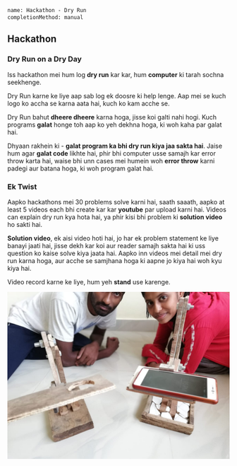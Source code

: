 ```ngMeta
name: Hackathon - Dry Run
completionMethod: manual
```

## Hackathon
### Dry Run on a Dry Day

Iss hackathon mei hum log **dry run** kar kar, hum **computer** ki tarah sochna seekhenge.

<!-- Dry Run kaise karte hai, aap yeh video dekh kar sikein. -->

Dry Run karne ke liye aap sab log ek doosre ki help lenge. Aap mei se kuch logo ko accha se karna aata hai, kuch ko kam acche se.

Dry Run bahut **dheere dheere** karna hoga, jisse koi galti nahi hogi. Kuch programs **galat** honge toh aap ko yeh dekhna hoga, ki woh kaha par galat hai.

Dhyaan rakhein ki - __galat program ka bhi dry run kiya jaa sakta hai__. Jaise hum agar **galat code** likhte hai, phir bhi computer usse samajh kar error throw karta hai, waise bhi unn cases mei humein woh **error throw** karni padegi aur batana hoga, ki woh program galat hai.

### Ek Twist
Aapko hackathons mei 30 problems solve karni hai, saath saaath, aapko at least 5 videos each bhi create kar kar **youtube** par upload karni hai. Videos can explain dry run kya hota hai, ya phir kisi bhi problem ki **solution video** ho sakti hai.

**Solution video**, ek aisi video hoti hai, jo har ek problem statement ke liye banayi jaati hai, jisse dekh kar koi aur reader samajh sakta hai ki uss question ko kaise solve kiya jaata hai. Aapko inn videos mei detail mei dry run karna hoga, aur acche se samjhana hoga ki aapne jo kiya hai woh kyu kiya hai.

Video record karne ke liye, hum yeh **stand** use karenge. 

![Mobile Video Recorder](assets/mobile-stand-record-video.jpeg)